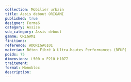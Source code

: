 ```yaml
---
collection: Mobilier urbain
title: Assis debout ORIGAMI 
published: true
designer: Forma6
category: Assise
sub_category: Assis debout 
gamme: ORIGAMI
finitions: 
reference: ADORIGA0101
materiau: Béton Fibré à Ultra-hautes Performances (BFUP)
poids: 75
dimensions: L500 x P210 H1077
traitement: 
format: Monobloc
description: 
---
```

